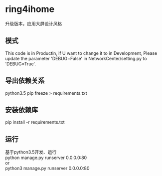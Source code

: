 ring4ihome
===
升级版本，应用大屏设计风格

模式
---
This code is in Productin, if U want to change it to in Development, Please update the parameter 'DEBUG=False' in NetworkCenter/setting.py to 'DEBUG=True'.

导出依赖关系
---
python3.5
pip freeze > requirements.txt

安装依赖库
---
pip install -r requirements.txt

运行
---
基于python3.5开发、运行 <br>
python manage.py runserver 0.0.0.0:80 <br>
or <br>
python3 manage.py runserver 0.0.0.0:80 <br>
